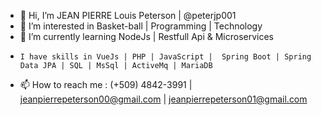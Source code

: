 - 👋 Hi, I’m JEAN PIERRE Louis Peterson | @peterjp001
- 👀 I’m interested in Basket-ball | Programming | Technology
- 🌱 I’m currently learning NodeJs | Restfull Api & Microservices
-     I have skills in VueJs | PHP | JavaScript |  Spring Boot | Spring Data JPA | SQL | MsSql | ActiveMq | MariaDB
- 📫 How to reach me : (+509) 4842-3991 | jeanpierrepeterson00@gmail.com | jeanpierrepeterson01@gmail.com

<!---
peterjp001/peterjp001 is a ✨ special ✨ repository because its `README.md` (this file) appears on your GitHub profile.
You can click the Preview link to take a look at your changes.
--->
